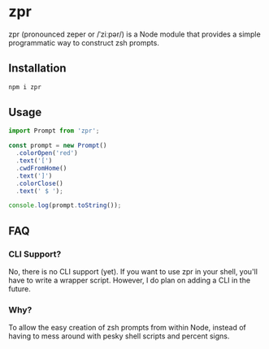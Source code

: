 # zpr

zpr (pronounced zeper or /ˈziːpər/) is a Node module that provides a simple programmatic way to construct zsh prompts.

## Installation

```bash
npm i zpr
```

## Usage

```js
import Prompt from 'zpr';

const prompt = new Prompt()
  .colorOpen('red')
  .text('[')
  .cwdFromHome()
  .text(']')
  .colorClose()
  .text(' $ ');

console.log(prompt.toString());
```

## FAQ

### CLI Support?

No, there is no CLI support (yet). If you want to use zpr in your shell, you'll have to write a wrapper script. However, I do plan on adding a CLI in the future.

### Why?

To allow the easy creation of zsh prompts from within Node, instead of having to mess around with pesky shell scripts and percent signs.
